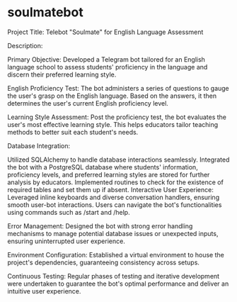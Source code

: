 # soulmatebot
 Project Title: Telebot "Soulmate" for English Language Assessment

Description:

Primary Objective: Developed a Telegram bot tailored for an English language school to assess students' proficiency in the language and discern their preferred learning style.

English Proficiency Test: The bot administers a series of questions to gauge the user's grasp on the English language. Based on the answers, it then determines the user's current English proficiency level.

Learning Style Assessment: Post the proficiency test, the bot evaluates the user's most effective learning style. This helps educators tailor teaching methods to better suit each student's needs.

Database Integration:

Utilized SQLAlchemy to handle database interactions seamlessly.
Integrated the bot with a PostgreSQL database where students' information, proficiency levels, and preferred learning styles are stored for further analysis by educators.
Implemented routines to check for the existence of required tables and set them up if absent.
Interactive User Experience: Leveraged inline keyboards and diverse conversation handlers, ensuring smooth user-bot interactions. Users can navigate the bot's functionalities using commands such as /start and /help.

Error Management: Designed the bot with strong error handling mechanisms to manage potential database issues or unexpected inputs, ensuring uninterrupted user experience.

Environment Configuration: Established a virtual environment to house the project's dependencies, guaranteeing consistency across setups.

Continuous Testing: Regular phases of testing and iterative development were undertaken to guarantee the bot's optimal performance and deliver an intuitive user experience.
